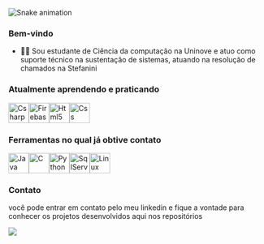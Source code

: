 ![Snake animation](https://github.com/renan403/renan403/blob/output/github-contribution-grid-snake.svg)

### Bem-vindo

- 👨‍💻 Sou estudante de Ciência da computação na Uninove e atuo como suporte técnico na sustentação de sistemas, atuando na resolução de chamados na Stefanini

### Atualmente aprendendo e praticando 
<img src="https://cdn.jsdelivr.net/gh/devicons/devicon/icons/csharp/csharp-original.svg" widht="40" height="40" title="Csharp"/><img title="Firebase" src="https://cdn.jsdelivr.net/gh/devicons/devicon/icons/firebase/firebase-plain.svg" widht="40" height="40"/><img src="https://cdn.jsdelivr.net/gh/devicons/devicon/icons/html5/html5-original.svg" widht="40" height="40" title="Html5" /><img src="https://cdn.jsdelivr.net/gh/devicons/devicon/icons/css3/css3-original.svg" widht="40" height="40" title="Css"  />

### Ferramentas no qual já obtive contato 

<img src="https://cdn.jsdelivr.net/gh/devicons/devicon/icons/java/java-original.svg" widht="40" height="40" title="Java"/><img src="https://cdn.jsdelivr.net/gh/devicons/devicon/icons/c/c-original.svg" widht="40" height="40" title="C"/><img src="https://cdn.jsdelivr.net/gh/devicons/devicon/icons/python/python-original.svg" widht="40" height="40" title="Python"/><img src="https://cdn.jsdelivr.net/gh/devicons/devicon/icons/microsoftsqlserver/microsoftsqlserver-plain.svg" widht="40" height="40" title="SqlServer"/><img src="https://cdn.jsdelivr.net/gh/devicons/devicon/icons/linux/linux-original.svg"  widht="40" height="40" title="Linux" />
          
          
### Contato
você pode entrar em contato pelo meu linkedin e fique a vontade para conhecer os projetos desenvolvidos aqui nos repositórios 
<div>
  <a href="https://www.linkedin.com/in/renan-carlos-5421a61b9/" target="_blank"><img src="https://img.shields.io/badge/-LinkedIn-%230077B5?style=for-the-badge&logo=linkedin&logoColor=white" target="_blank"></a>   
</div>
  

          
          
          

